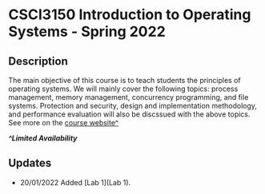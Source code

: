 # CSCI3150 Introduction to Operating Systems - Spring 2022

## Description

The main objective of this course is to teach students the principles of operating systems. We will mainly cover the following topics: process management, memory management, concurrency programming, and file systems. Protection and security, design and implementation methodology, and performance evaluation will also be discssued with the above topics. See more on the [course website^](https://blackboard.cuhk.edu.hk/ultra/courses/_154006_1/cl/outline)

***^Limited Availability***

## Updates

- 20/01/2022 Added [Lab 1](Lab 1).
